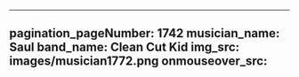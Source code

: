 ------
pagination_pageNumber: 1742
musician_name: Saul
band_name: Clean Cut Kid
img_src: images/musician1772.png
onmouseover_src: 
------